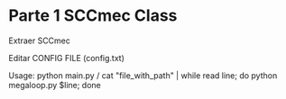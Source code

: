 # Parte 1 SCCmec Class

Extraer SCCmec

Editar CONFIG FILE (config.txt)

Usage:
	python main.py / 
	cat "file_with_path" | while read line; do python megaloop.py $line; done
